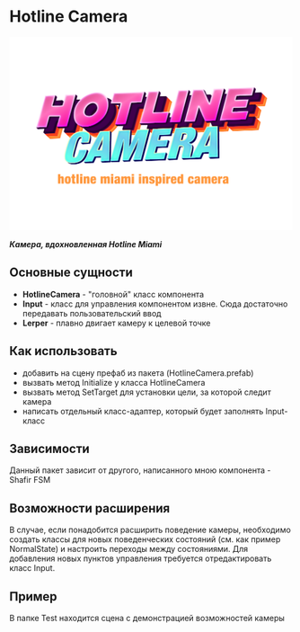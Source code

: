 # Hotline Camera

![logo](logo.png)

___Камера, вдохновленная Hotline Miami___

## Основные сущности
- **HotlineCamera** - "головной" класс компонента
- **Input** - класс для управления компонентом извне. Сюда достаточно передавать пользовательский ввод
- **Lerper** - плавно двигает камеру к целевой точке

## Как использовать
- добавить на сцену префаб из пакета (HotlineCamera.prefab)
- вызвать метод Initialize у класса HotlineCamera
- вызвать метод SetTarget для установки цели, за которой следит камера
- написать отдельный класс-адаптер, который будет заполнять Input-класс

## Зависимости
Данный пакет зависит от другого, написанного мною компонента - Shafir FSM

## Возможности расширения
В случае, если понадобится расширить поведение камеры, необходимо создать классы для новых поведенческих состояний (см. как пример NormalState) и настроить переходы между состояниями.
Для добавления новых пунктов управления требуется отредактировать класс Input.

## Пример
В папке Test находится сцена с демонстрацией возможностей камеры